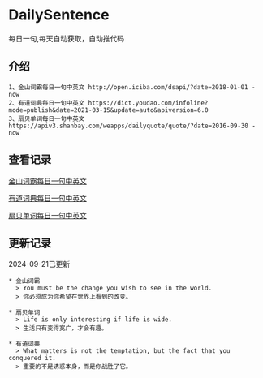 # DailySentence

每日一句,每天自动获取，自动推代码

## 介绍

```
1、金山词霸每日一句中英文 http://open.iciba.com/dsapi/?date=2018-01-01 - now
2、有道词典每日一句中英文 https://dict.youdao.com/infoline?mode=publish&date=2021-03-15&update=auto&apiversion=6.0
3、扇贝单词每日一句中英文 https://apiv3.shanbay.com/weapps/dailyquote/quote/?date=2016-09-30 - now
```

## 查看记录

[金山词霸每日一句中英文](./data/iciba/)

[有道词典每日一句中英文](./data/youdao/)

[扇贝单词每日一句中英文](./data/shanbay/)

## 更新记录
2024-09-21已更新 
```
* 金山词霸
  > You must be the change you wish to see in the world.
  > 你必须成为你希望在世界上看到的改变。

* 扇贝单词
  > Life is only interesting if life is wide.
  > 生活只有变得宽广，才会有趣。

* 有道词典
  > What matters is not the temptation, but the fact that you conquered it.
  > 重要的不是诱惑本身，而是你战胜了它。

```
